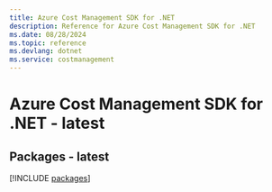 ```yaml
---
title: Azure Cost Management SDK for .NET
description: Reference for Azure Cost Management SDK for .NET
ms.date: 08/28/2024
ms.topic: reference
ms.devlang: dotnet
ms.service: costmanagement
---
```

# Azure Cost Management SDK for .NET - latest
## Packages - latest
[!INCLUDE [packages](cost-management-index.md)]